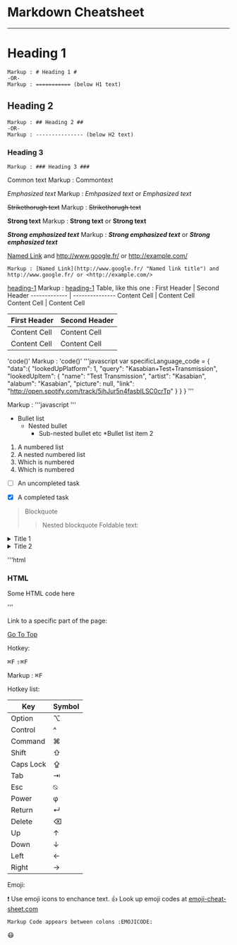 
Markdown Cheatsheet<a name="TOP"></a>
====================

- - - - 
# Heading 1 #
    Markup : # Heading 1 #
    -OR-
    Markup : =========== (below H1 text)

## Heading 2 ##
    Markup : ## Heading 2 ##
    -OR-
    Markup : --------------- (below H2 text)
    
### Heading 3 ### 
    Markup : ### Heading 3 ### 

Common text 
    Markup : Commontext

_Emphasized text_
    Markup : _Emhpasized text_ or *Emphasized text*

~~Strikethorugh text~~
    Markup : ~~Strikethorugh text~~

__Strong text__
    Markup : __Strong text__ or **Strong text**

___Strong emphasized text___
    Markup : ___Strong emphasized text___ or ***Strong emphasized 
text***

[Named Link](http://www.google.fr/ "Named link title") and http://www.google.fr/ or <http://example.com/>

    Markup : [Named Link](http://www.google.fr/ "Named link title") and http://www.google.fr/ or <http://example.com/>

[heading-1](#heading-1 "Goto heading-1")
    Markup : [heading-1](#heading-1 "Goto heading-1")
   Table, like this one :
First Header | Second Header
------------- | ---------------
Content Cell  | Content Cell  
Content Cell  | Content Cell  

First Header | Second Header
------------- | ---------------
Content Cell  | Content Cell  
Content Cell  | Content Cell  


'code()'
    Markup : 'code()'
'''javascript
  var specificLanguage_code = 
  {
      "data":{
        "lookedUpPlatform": 1,
        "query": "Kasabian+Test+Transmission",
        "lookedUpItem": {
          "name": "Test Transmission",
          "artist": "Kasabian",
          "alabum": "Kasabian",
          "picture": null,
          "link": "http://open.spotify.com/track/5jhJur5n4fasbILSC0crTp"
                  }
      }
  }
'''

  Markup : '''javascript
        '''

* Bullet list
  * Nested bullet
    * Sub-nested bullet etc
*Bullet list item 2
1. A numbered list
  1. A nested numbered list
  2. Which is numbered
2. Which is numbered

- [ ] An uncompleted task
- [x] A completed task


> Blockquote
>> Nested blockquote
Foldable text:

<details>
  <summary>Title 1</summary>
  <p>Conten 1 Conten 1 Conten 1 Conten 1 Conten 1</p>
</details>
<details>
  <summary>Title 2</summary>
  <p>Conten 2 Conten 2 Conten 2 Conten 2 Conten 2</p>
</details>

'''html
<h3>HTML</h3>
<p> Some HTML code here </p>
'''

Link to a specific part of the page:

[Go To Top](#TOP)

Hotkey:

<kbd>⌘F</kbd>
<kbd>⇧⌘F</kbd>

  Markup : <kbd>⌘F</kbd>

  Hotkey list:

  | Key | Symbol | 
  | --- | --- |
  | Option | ⌥ |
  | Control | ^ |
  | Command | ⌘ |
  | Shift | ⇧ |
  | Caps Lock | ⇪ |
  | Tab | ⇥ |
  | Esc | ⍉ |
  | Power | φ |
  | Return | ↵ |
  | Delete | ⌫ |
  | Up | ↑ |
  | Down | ↓ |
  | Left | ← |
  | Right | → |

  Emoji:

  ❗ Use emoji icons to enchance text. 👍 Look up emoji codes at
  [emoji-cheat-sheet.com](http://emoji-cheat-sheet.com/)

    Markup Code appears between colons :EMOJICODE:

   :mask:

